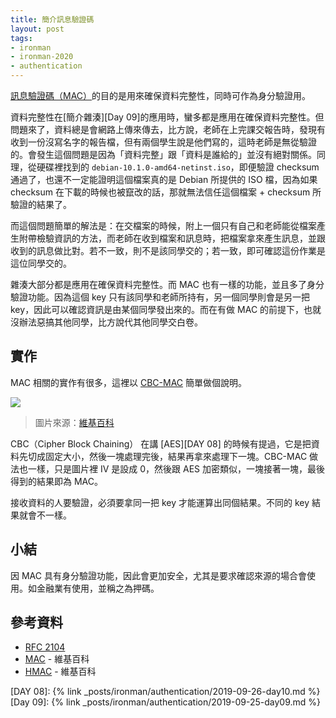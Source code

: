 ```yaml
---
title: 簡介訊息驗證碼
layout: post
tags:
- ironman
- ironman-2020
- authentication
---
```


[訊息驗證碼（MAC）][MAC]的目的是用來確保資料完整性，同時可作為身分驗證用。

資料完整性在[簡介雜湊][Day 09]的應用時，蠻多都是應用在確保資料完整性。但問題來了，資料總是會網路上傳來傳去，比方說，老師在上完課交報告時，發現有收到一份沒寫名字的報告檔，但有兩個學生說是他們寫的，這時老師是無從驗證的。會發生這個問題是因為「資料完整」跟「資料是誰給的」並沒有絕對關係。同理，從硬碟裡找到的 `debian-10.1.0-amd64-netinst.iso`，即便驗證 checksum 通過了，也還不一定能證明這個檔案真的是 Debian 所提供的 ISO 檔，因為如果 checksum 在下載的時候也被竄改的話，那就無法信任這個檔案 + checksum 所驗證的結果了。 

而這個問題簡單的解法是：在交檔案的時候，附上一個只有自己和老師能從檔案產生附帶檢驗資訊的方法，而老師在收到檔案和訊息時，把檔案拿來產生訊息，並跟收到的訊息做比對。若不一致，則不是該同學交的；若一致，即可確認這份作業是這位同學交的。

雜湊大部分都是應用在確保資料完整性。而 MAC 也有一樣的功能，並且多了身分驗證功能。因為這個 key 只有該同學和老師所持有，另一個同學則會是另一把 key，因此可以確認資訊是由某個同學發出來的。而在有做 MAC 的前提下，也就沒辦法惡搞其他同學，比方說代其他同學交白卷。

## 實作

MAC 相關的實作有很多，這裡以 [CBC-MAC](https://en.wikipedia.org/wiki/CBC-MAC) 簡單做個說明。

![](https://upload.wikimedia.org/wikipedia/en/thumb/a/ae/CBC-MAC_%28encrypt_last_block%29_structure.svg/2560px-CBC-MAC_%28encrypt_last_block%29_structure.svg.png)

> 圖片來源：[維基百科](https://en.wikipedia.org/wiki/CBC-MAC#/media/File:CBC-MAC_(encrypt_last_block)_structure.svg)

CBC（Cipher Block Chaining） 在講 [AES][DAY 08] 的時候有提過，它是把資料先切成固定大小，然後一塊處理完後，結果再拿來處理下一塊。CBC-MAC 做法也一樣，只是圖片裡 IV 是設成 0，然後跟 AES 加密類似，一塊接著一塊，最後得到的結果即為 MAC。

接收資料的人要驗證，必須要拿同一把 key 才能運算出同個結果。不同的 key 結果就會不一樣。 

## 小結

因 MAC 具有身分驗證功能，因此會更加安全，尤其是要求確認來源的場合會使用。如金融業有使用，並稱之為押碼。

## 參考資料

* [RFC 2104][]
* [MAC][] - 維基百科
* [HMAC](https://zh.wikipedia.org/wiki/%E9%87%91%E9%91%B0%E9%9B%9C%E6%B9%8A%E8%A8%8A%E6%81%AF%E9%91%91%E5%88%A5%E7%A2%BC) - 維基百科

[MAC]: https://zh.wikipedia.org/wiki/%E8%A8%8A%E6%81%AF%E9%91%91%E5%88%A5%E7%A2%BC
[RFC 2104]: https://tools.ietf.org/html/rfc2104

[DAY 08]: {% link _posts/ironman/authentication/2019-09-26-day10.md %}
[Day 09]: {% link _posts/ironman/authentication/2019-09-25-day09.md %}

